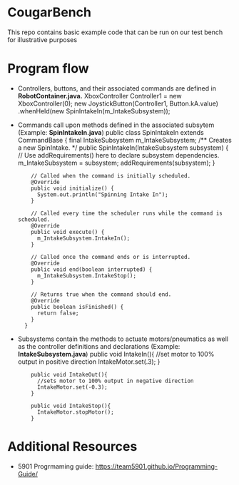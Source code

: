 # CougarBench
This repo contains basic example code that can be run on our test bench for illustrative purposes

# Program flow
- Controllers, buttons, and their associated commands are defined in **RobotContainer.java.**
     XboxController Controller1 = new XboxController(0);
         new JoystickButton(Controller1, Button.kA.value)
        .whenHeld(new SpinIntakeIn(m_IntakeSubsystem));
    
- Commands call upon methods defined in the associated subsytem (Example: **SpinIntakeIn.java**)
     public class SpinIntakeIn extends CommandBase {
          final IntakeSubsystem m_IntakeSubsystem;
          /** Creates a new SpinIntake. */
          public SpinIntakeIn(IntakeSubsystem subsystem) {
            // Use addRequirements() here to declare subsystem dependencies.
            m_IntakeSubsystem = subsystem;
            addRequirements(subsystem);
          }

          // Called when the command is initially scheduled.
          @Override
          public void initialize() {
            System.out.println("Spinning Intake In");
          }

          // Called every time the scheduler runs while the command is scheduled.
          @Override
          public void execute() {
            m_IntakeSubsystem.IntakeIn();
          }

          // Called once the command ends or is interrupted.
          @Override
          public void end(boolean interrupted) {
            m_IntakeSubsystem.IntakeStop();
          }

          // Returns true when the command should end.
          @Override
          public boolean isFinished() {
            return false;
          }
        }
- Subsystems contain the methods to actuate motors/pneumatics as well as the controller definitions and declarations (Example: **IntakeSubsystem.java**)
          public void IntakeIn(){
            //set motor to 100% output in positive direction
            IntakeMotor.set(.3);
          }

          public void IntakeOut(){
            //sets motor to 100% output in negative direction
            IntakeMotor.set(-0.3);
          }

          public void IntakeStop(){
            IntakeMotor.stopMotor();
          }

# Additional Resources
 - 5901 Progrmaming guide: https://team5901.github.io/Programming-Guide/
